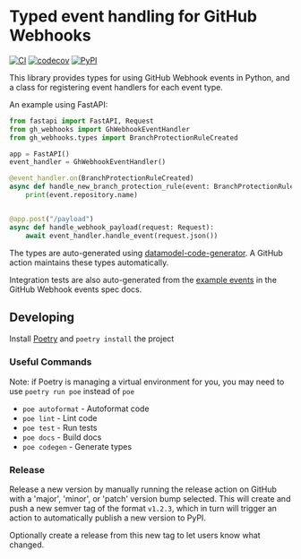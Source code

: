 # Typed event handling for GitHub Webhooks

[![CI](https://github.com/k2bd/gh-webhooks/actions/workflows/ci.yml/badge.svg)](https://github.com/k2bd/gh-webhooks/actions/workflows/ci.yml)
[![codecov](https://codecov.io/gh/k2bd/gh-webhooks/branch/main/graph/badge.svg?token=NE813K6GET)](https://codecov.io/gh/k2bd/gh-webhooks)
[![PyPI](https://img.shields.io/pypi/v/gh-webhooks)](https://pypi.org/project/gh-webhooks/)

This library provides types for using GitHub Webhook events in Python, and a class for registering event handlers for each event type.

An example using FastAPI:

```python
from fastapi import FastAPI, Request
from gh_webhooks import GhWebhookEventHandler
from gh_webhooks.types import BranchProtectionRuleCreated

app = FastAPI()
event_handler = GhWebhookEventHandler()

@event_handler.on(BranchProtectionRuleCreated)
async def handle_new_branch_protection_rule(event: BranchProtectionRuleCreated):
    print(event.repository.name)


@app.post("/payload")
async def handle_webhook_payload(request: Request):
    await event_handler.handle_event(request.json())
```

The types are auto-generated using [datamodel-code-generator](https://github.com/koxudaxi/datamodel-code-generator).
A GitHub action maintains these types automatically.

Integration tests are also auto-generated from the [example events](https://github.com/octokit/webhooks/tree/master/payload-examples) in the GitHub Webhook events spec docs.

## Developing

Install [Poetry](https://python-poetry.org/) and `poetry install` the project

### Useful Commands

Note: if Poetry is managing a virtual environment for you, you may need to use `poetry run poe` instead of `poe`

- `poe autoformat` - Autoformat code
- `poe lint` - Lint code
- `poe test` - Run tests
- `poe docs` - Build docs
- `poe codegen` - Generate types

### Release

Release a new version by manually running the release action on GitHub with a 'major', 'minor', or 'patch' version bump selected.
This will create and push a new semver tag of the format `v1.2.3`, which in turn will trigger an action to automatically publish a new version to PyPI.

Optionally create a release from this new tag to let users know what changed.
